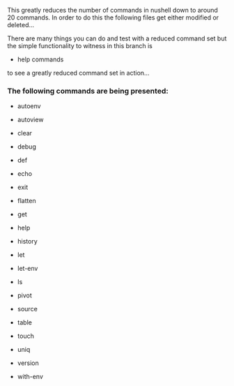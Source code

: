 
This greatly reduces the number of commands in nushell down to
around 20 commands.  In order to do this the following files
get either modified or deleted...

There are many things you can do and test with a reduced command
set but the simple functionality to witness in this branch is

* help commands

to see a greatly reduced command set in action...

### The following commands are being presented:

* autoenv
* autoview
* clear
* debug
* def
* echo
* exit
* flatten
* get
* help

* history
* let
* let-env
* ls
* pivot
* source
* table
* touch
* uniq
* version

* with-env
